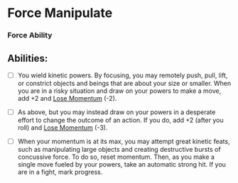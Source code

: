 # Force Manipulate
### Force Ability


## Abilities:
- [ ] You wield kinetic powers. By focusing, you may remotely push, pull, lift, or constrict objects and beings that are about your size or smaller. When you are in a risky situation and draw on your powers to make a move, add +2 and [Lose Momentum](Lose_Momentum.md) (-2).

- [ ] As above, but you may instead draw on your powers in a desperate effort to change the outcome of an action. If you do, add +2 (after you roll) and [Lose Momentum](Lose_Momentum.md) (-3).

- [ ] When your momentum is at its max, you may attempt great kinetic feats, such as manipulating large objects and creating destructive bursts of concussive force. To do so, reset momentum. Then, as you make a single move fueled by your powers, take an automatic strong hit. If you are in a fight, mark progress.

